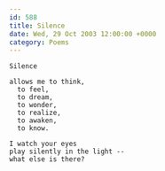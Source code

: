 ```yaml
---
id: 588
title: Silence
date: Wed, 29 Oct 2003 12:00:00 +0000
category: Poems
---
```


    Silence

    allows me to think,  
      to feel,  
      to dream,  
      to wonder,  
      to realize,  
      to awaken,  
      to know.

    I watch your eyes  
    play silently in the light --  
    what else is there?



